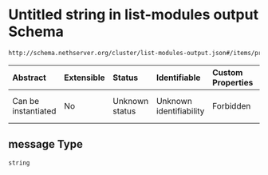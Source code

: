 # Untitled string in list-modules output Schema

```txt
http://schema.nethserver.org/cluster/list-modules-output.json#/items/properties/install_destinations/items/properties/reject_reason/properties/message
```



| Abstract            | Extensible | Status         | Identifiable            | Custom Properties | Additional Properties | Access Restrictions | Defined In                                                                            |
| :------------------ | :--------- | :------------- | :---------------------- | :---------------- | :-------------------- | :------------------ | :------------------------------------------------------------------------------------ |
| Can be instantiated | No         | Unknown status | Unknown identifiability | Forbidden         | Allowed               | none                | [list-modules-output.json\*](cluster/list-modules-output.json "open original schema") |

## message Type

`string`
